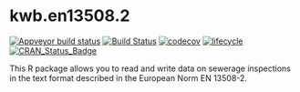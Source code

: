# kwb.en13508.2

[![Appveyor build status](https://ci.appveyor.com/api/projects/status/i5xx4npr86rg783h/branch/master?svg=true)](https://ci.appveyor.com/project/KWB-R/kwb-en13508-2/branch/master)
[![Build Status](https://travis-ci.org/KWB-R/kwb.en13508.2.svg?branch=master)](https://travis-ci.org/KWB-R/kwb.en13508.2)
[![codecov](https://codecov.io/github/KWB-R/kwb.en13508.2/branch/master/graphs/badge.svg)](https://codecov.io/github/KWB-R/kwb.en13508.2)
[![lifecycle](https://img.shields.io/badge/lifecycle-stable-brightgreen.svg)](https://www.tidyverse.org/lifecycle/#stable)
[![CRAN_Status_Badge](http://www.r-pkg.org/badges/version/kwb.en13508.2)](http://cran.r-project.org/package=kwb.en13508.2)

This R package allows you to read and write data on sewerage inspections in
the text format described in the European Norm EN 13508-2.